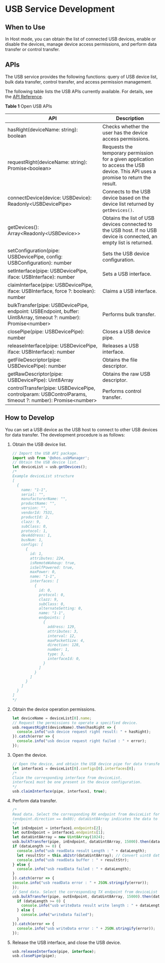 # USB Service Development

## When to Use

In Host mode, you can obtain the list of connected USB devices, enable or disable the devices, manage device access permissions, and perform data transfer or control transfer.

## APIs

The USB service provides the following functions: query of USB device list, bulk data transfer, control transfer, and access permission management.

The following table lists the USB APIs currently available. For details, see the [API Reference](../reference/apis/js-apis-usbManager.md).

**Table  1**  Open USB APIs

| API                                                          | Description                                                  |
| ------------------------------------------------------------ | ------------------------------------------------------------ |
| hasRight(deviceName: string): boolean                        | Checks whether the user has the device access permissions. |
| requestRight(deviceName: string): Promise\<boolean>          | Requests the temporary permission for a given application to access the USB device. This API uses a promise to return the result. |
| connectDevice(device: USBDevice): Readonly\<USBDevicePipe>   | Connects to the USB device based on the device list returned by `getDevices()`. |
| getDevices(): Array<Readonly\<USBDevice>>                    | Obtains the list of USB devices connected to the USB host. If no USB device is connected, an empty list is returned. |
| setConfiguration(pipe: USBDevicePipe, config: USBConfiguration): number | Sets the USB device configuration.                           |
| setInterface(pipe: USBDevicePipe, iface: USBInterface): number | Sets a USB interface.                                        |
| claimInterface(pipe: USBDevicePipe, iface: USBInterface, force ?: boolean): number | Claims a USB interface.                                       |
| bulkTransfer(pipe: USBDevicePipe, endpoint: USBEndpoint, buffer: Uint8Array, timeout ?: number): Promise\<number> | Performs bulk transfer.                                      |
| closePipe(pipe: USBDevicePipe): number                       | Closes a USB device pipe.                                    |
| releaseInterface(pipe: USBDevicePipe, iface: USBInterface): number | Releases a USB interface.                                    |
| getFileDescriptor(pipe: USBDevicePipe): number               | Obtains the file descriptor.                                 |
| getRawDescriptor(pipe: USBDevicePipe): Uint8Array            | Obtains the raw USB descriptor.                              |
| controlTransfer(pipe: USBDevicePipe, controlparam: USBControlParams, timeout ?: number): Promise&lt;number&gt; | Performs control transfer.                                   |

## How to Develop

You can set a USB device as the USB host to connect to other USB devices for data transfer. The development procedure is as follows:

1.  Obtain the USB device list.

    ```js
    // Import the USB API package.
    import usb from '@ohos.usbManager';
    // Obtain the USB device list.
    let deviceList = usb.getDevices();
    /*
    Example deviceList structure
    [
      {
        name: "1-1",
        serial: "",
        manufacturerName: "",
        productName: "",
        version: "",
        vendorId: 7531,
        productId: 2,
        clazz: 9,
        subClass: 0,
        protocol: 1,
        devAddress: 1,
        busNum: 1,
        configs: [
          {
            id: 1,
            attributes: 224,
            isRemoteWakeup: true,
            isSelfPowered: true,
            maxPower: 0,
            name: "1-1",
            interfaces: [
              {
                id: 0,
                protocol: 0,
                clazz: 9,
                subClass: 0,
                alternateSetting: 0,
                name: "1-1",
                endpoints: [
                  {
                    address: 129,
                    attributes: 3,
                    interval: 12,
                    maxPacketSize: 4,
                    direction: 128,
                    number: 1,
                    type: 3,
                    interfaceId: 0,
                  }
                ]
              }
            ]
          }
        ]
      }
    ]
    */
    ```
   

2. Obtain the device operation permissions.

    ```js
    let deviceName = deviceList[0].name;
    // Request the permissions to operate a specified device.
    usb.requestRight(deviceName).then(hasRight => {
      console.info("usb device request right result: " + hasRight);
    }).catch(error => {
      console.info("usb device request right failed : " + error);
    });
    ```

3. Open the device.

    ```js
    // Open the device, and obtain the USB device pipe for data transfer.
    let interface1 = deviceList[0].configs[0].interfaces[0];
    /*
    Claim the corresponding interface from deviceList.
    interface1 must be one present in the device configuration.
    */
    usb.claimInterface(pipe, interface1, true);
    ```

4. Perform data transfer.

    ```js
    /*
    Read data. Select the corresponding RX endpoint from deviceList for data transfer.
    (endpoint.direction == 0x80); dataUint8Array indicates the data to read. The data type is Uint8Array.
    */
    let inEndpoint = interface1.endpoints[2];
    let outEndpoint = interface1.endpoints[1];
    let dataUint8Array = new Uint8Array(1024);
    usb.bulkTransfer(pipe, inEndpoint, dataUint8Array, 15000).then(dataLength => {
    if (dataLength >= 0) {
      console.info("usb readData result Length : " + dataLength);
      let resultStr = this.ab2str(dataUint8Array); // Convert uint8 data into a string.
      console.info("usb readData buffer : " + resultStr);
    } else {
      console.info("usb readData failed : " + dataLength);
    }
    }).catch(error => {
    console.info("usb readData error : " + JSON.stringify(error));
    });
    // Send data. Select the corresponding TX endpoint from deviceList for data transfer. (endpoint.direction == 0)
    usb.bulkTransfer(pipe, outEndpoint, dataUint8Array, 15000).then(dataLength => {
      if (dataLength >= 0) {
        console.info("usb writeData result write length : " + dataLength);
      } else {
        console.info("writeData failed");
      }
    }).catch(error => {
      console.info("usb writeData error : " + JSON.stringify(error));
    });
    ```

5.  Release the USB interface, and close the USB device.

    ```js
    usb.releaseInterface(pipe, interface);
    usb.closePipe(pipe);
    ```